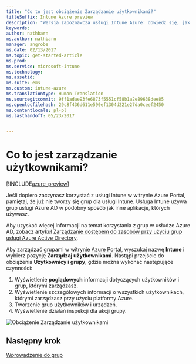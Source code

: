 ```yaml
---
title: "Co to jest obciążenie Zarządzanie użytkownikami?"
titleSuffix: Intune Azure preview
description: "Wersja zapoznawcza usługi Intune Azure: dowiedz się, jak wyświetlać użytkowników i zarządzać nimi przy użyciu programu Microsoft Intune i platformy Azure."
keywords: 
author: nathbarn
ms.author: nathbarn
manager: angrobe
ms.date: 02/13/2017
ms.topic: get-started-article
ms.prod: 
ms.service: microsoft-intune
ms.technology: 
ms.assetid: 
ms.suite: ems
ms.custom: intune-azure
ms.translationtype: Human Translation
ms.sourcegitcommit: 9ff1adae93fe6873f5551cf58b1a2e89638dee85
ms.openlocfilehash: 29c8f436d611e590ef1304d221e27da0ceef2450
ms.contentlocale: pl-pl
ms.lasthandoff: 05/23/2017


---
```


# <a name="what-is-user-management"></a>Co to jest zarządzanie użytkownikami?


[!INCLUDE[azure_preview](./includes/azure_preview.md)]

Jeśli dopiero zaczynasz korzystać z usługi Intune w witrynie Azure Portal, pamiętaj, że już nie tworzy się grup dla usługi Intune. Usługa Intune używa grup usługi Azure AD w podobny sposób jak inne aplikacje, których używasz.

Aby uzyskać więcej informacji na temat korzystania z grup w usłudze Azure AD, zobacz artykuł [Zarządzanie dostępem do zasobów przy użyciu grup usługi Azure Active Directory](https://docs.microsoft.com/azure/active-directory/active-directory-manage-groups).

Aby zarządzać grupami w witrynie [Azure Portal](https://portal.azure.com), wyszukaj nazwę **Intune** i wybierz pozycję **Zarządzaj użytkownikami**. Nastąpi przejście do obciążenia **Użytkownicy i grupy**, gdzie można wykonać następujące czynności:

1. Wyświetlenie **poglądowych** informacji dotyczących użytkowników i grup, którymi zarządzasz.
2. Wyświetlenie szczegółowych informacji o wszystkich użytkownikach, którymi zarządzasz przy użyciu platformy Azure.
3. Tworzenie grup użytkowników i urządzeń.
4. Wyświetlenie działań inspekcji dla akcji grupy.

![Obciążenie Zarządzanie użytkownikami](./media/manage-users.png)


## <a name="next-step"></a>Następny krok

[Wprowadzenie do grup](groups-get-started.md)

